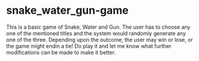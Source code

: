 # snake_water_gun-game
This is a basic game of Snake, Water and Gun. The user has to choose any one of the mentioned titles and the system would randomly generate any one of the three. 
Depending upon the outcome, the user may win or lose, or the game might endin a tie!
Do play it and let me know what further modifications can be made to make it better.
